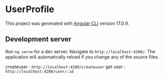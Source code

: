 # UserProfile

This project was generated with [Angular CLI](https://github.com/angular/angular-cli) version 17.0.9.

## Development server

Run `ng serve` for a dev server. Navigate to `http://localhost:4200/`. The application will automatically reload if you change any of the source files.

createuser : `http://localhost:4200/createuser`
get user : `http://localhost:4200/user/:id`
